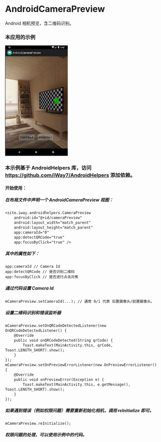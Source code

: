 # AndroidCameraPreview
Android 相机预览，含二维码识别。

### 本应用的示例

![image](https://github.com/iWay7/AndroidCameraPreview/blob/master/sample.gif)   

### 本示例基于 AndroidHelpers 库，访问 https://github.com/iWay7/AndroidHelpers 添加依赖。

#### 开始使用：
##### 在布局文件中声明一个 AndroidCameraPreview 视图：
```
<site.iway.androidhelpers.CameraPreview
    android:id="@+id/cameraPreview"
    android:layout_width="match_parent"
    android:layout_height="match_parent"
    app:cameraId="0"
    app:detectQRCode="true"
    app:focusByClick="true" />
```

##### 其中的属性如下：
```
app:cameraId // Camera Id
app:detectQRCode // 是否识别二维码
app:focusByClick // 是否进行点击对焦
```

##### 通过代码设置 Camera Id
```
mCameraPreview.setCameraId(...); // 通常 0/1 代表 后置摄像头/前置摄像头。
```

##### 设置二维码识别和错误监听器
```
mCameraPreview.setOnQRCodeDetectedListener(new OnQRCodeDetectedListener() {
    @Override
    public void onQRCodeDetected(String qrCode) {
        Toast.makeText(MainActivity.this, qrCode, Toast.LENGTH_SHORT).show();
    }
});
mCameraPreview.setOnPreviewErrorListener(new OnPreviewErrorListener() {
    @Override
    public void onPreviewError(Exception e) {
        Toast.makeText(MainActivity.this, e.getMessage(), Toast.LENGTH_SHORT).show();
    }
});
```

##### 如果遇到错误（例如权限问题）需要重新初始化相机，调用 reInitialize 即可。
```
mCameraPreview.reInitialize();
```

##### 权限问题的处理，可以使用示例中的代码。